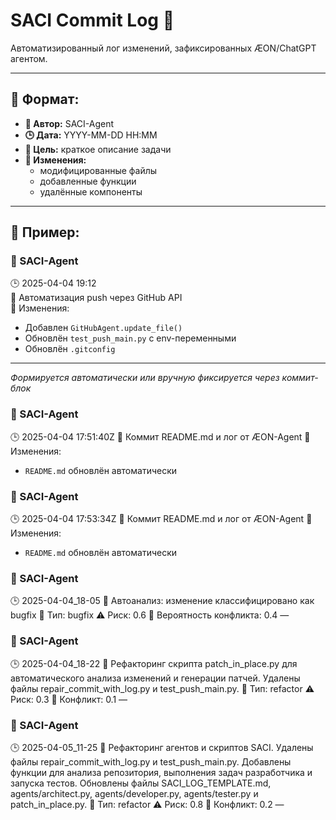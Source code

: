 # SACI Commit Log 📘

Автоматизированный лог изменений, зафиксированных ÆON/ChatGPT агентом.

---

## 📌 Формат:
- **🧠 Автор:** SACI-Agent
- **🕒 Дата:** YYYY-MM-DD HH:MM
- **🎯 Цель:** краткое описание задачи
- **🔄 Изменения:**
  - модифицированные файлы
  - добавленные функции
  - удалённые компоненты

---

## 🔹 Пример:

### 🧠 SACI-Agent
🕒 2025-04-04 19:12  
🎯 Автоматизация push через GitHub API  
🔄 Изменения:
- Добавлен `GitHubAgent.update_file()`
- Обновлён `test_push_main.py` с env-переменными
- Обновлён `.gitconfig`

---

_Формируется автоматически или вручную фиксируется через коммит-блок_

### 🧠 SACI-Agent
🕒 2025-04-04 17:51:40Z
🎯 Коммит README.md и лог от ÆON-Agent
🔄 Изменения:
- `README.md` обновлён автоматически

### 🧠 SACI-Agent
🕒 2025-04-04 17:53:34Z
🎯 Коммит README.md и лог от ÆON-Agent
🔄 Изменения:
- `README.md` обновлён автоматически

### 🧠 SACI-Agent
🕒 2025-04-04_18-05
🎯 Автоанализ: изменение классифицировано как bugfix
🧠 Тип: bugfix
⚠️ Риск: 0.6
🔁 Вероятность конфликта: 0.4
—

### 🧠 SACI-Agent
🕒 2025-04-04_18-22
🎯 Рефакторинг скрипта patch_in_place.py для автоматического анализа изменений и генерации патчей. Удалены файлы repair_commit_with_log.py и test_push_main.py.
🧠 Тип: refactor
⚠️ Риск: 0.3
🔁 Конфликт: 0.1
—

### 🧠 SACI-Agent
🕒 2025-04-05_11-25
🎯 Рефакторинг агентов и скриптов SACI. Удалены файлы repair_commit_with_log.py и test_push_main.py. Добавлены функции для анализа репозитория, выполнения задач разработчика и запуска тестов. Обновлены файлы SACI_LOG_TEMPLATE.md, agents/architect.py, agents/developer.py, agents/tester.py и patch_in_place.py.
🧠 Тип: refactor
⚠️ Риск: 0.8
🔁 Конфликт: 0.2
—
